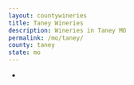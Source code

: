 ```yaml
---
layout: countywineries
title: Taney Wineries
description: Wineries in Taney MO
permalink: /mo/taney/
county: taney
state: mo
---
```

-
